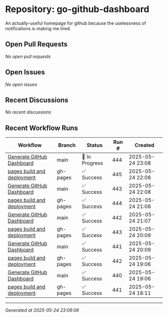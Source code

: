# Repository: go-github-dashboard

An actually-useful homepage for github because the uselessness of notifications is making me tired.

## Open Pull Requests


*No open pull requests*


## Open Issues


*No open issues*


## Recent Discussions


*No recent discussions*


## Recent Workflow Runs


| Workflow | Branch | Status | Run # | Created |
|----------|--------|--------|-------|---------|
| [Generate GitHub Dashboard](https://github.com/go-i2p/go-github-dashboard/actions/runs/15231832737) | main | 🔄 In Progress | 444 | 2025-05-24 23:08 |
| [pages build and deployment](https://github.com/go-i2p/go-github-dashboard/actions/runs/15231411084) | gh-pages | ✅ Success | 445 | 2025-05-24 22:08 |
| [Generate GitHub Dashboard](https://github.com/go-i2p/go-github-dashboard/actions/runs/15231408921) | main | ✅ Success | 443 | 2025-05-24 22:08 |
| [pages build and deployment](https://github.com/go-i2p/go-github-dashboard/actions/runs/15230979161) | gh-pages | ✅ Success | 444 | 2025-05-24 21:08 |
| [Generate GitHub Dashboard](https://github.com/go-i2p/go-github-dashboard/actions/runs/15230976392) | main | ✅ Success | 442 | 2025-05-24 21:07 |
| [pages build and deployment](https://github.com/go-i2p/go-github-dashboard/actions/runs/15230559208) | gh-pages | ✅ Success | 443 | 2025-05-24 20:09 |
| [Generate GitHub Dashboard](https://github.com/go-i2p/go-github-dashboard/actions/runs/15230557314) | main | ✅ Success | 441 | 2025-05-24 20:09 |
| [pages build and deployment](https://github.com/go-i2p/go-github-dashboard/actions/runs/15230125650) | gh-pages | ✅ Success | 442 | 2025-05-24 19:06 |
| [Generate GitHub Dashboard](https://github.com/go-i2p/go-github-dashboard/actions/runs/15230123235) | main | ✅ Success | 440 | 2025-05-24 19:06 |
| [pages build and deployment](https://github.com/go-i2p/go-github-dashboard/actions/runs/15229710356) | gh-pages | ✅ Success | 441 | 2025-05-24 18:11 |



---
*Generated at 2025-05-24 23:09:06*

